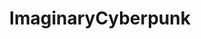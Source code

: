 ---
title: ImaginaryCyberpunk
crosslinks:
- chinafuturism
- Cinemagraphs
- ImaginaryNinjas
- Ghost_in_the_Shell
- AskScienceFiction
- perfectloops
- gameofthrones
- livven
- ImaginaryVehicles
---